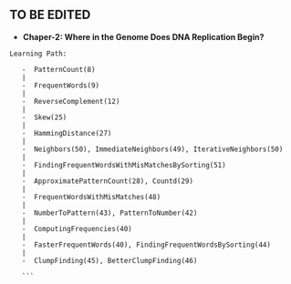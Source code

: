  
 
 
 
 TO BE EDITED 
 -----------------
 
 - **Chaper-2: Where in the Genome Does DNA Replication Begin?**
 
 ``` 
 Learning Path:
 
    -  PatternCount(8)
    |
    -  FrequentWords(9)
    |
    -  ReverseComplement(12)
    |
    -  Skew(25)
    |
    -  HammingDistance(27)
    |
    -  Neighbors(50), ImmediateNeighbors(49), IterativeNeighbors(50)
    |
    -  FindingFrequentWordsWithMisMatchesBySorting(51)
    |
    -  ApproximatePatternCount(28), Countd(29)
    |
    -  FrequentWordsWithMisMatches(48)
    |
    -  NumberToPattern(43), PatternToNumber(42)
    |
    -  ComputingFrequencies(40)
    |
    -  FasterFrequentWords(40), FindingFrequentWordsBySorting(44)
    |
    -  ClumpFinding(45), BetterClumpFinding(46)
    
    ```  
    
    
    
